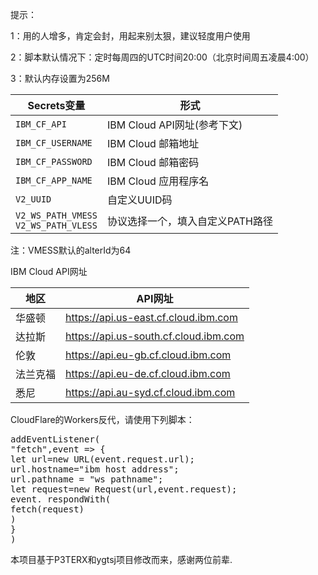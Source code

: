 提示：

1：用的人增多，肯定会封，用起来别太狠，建议轻度用户使用

2：脚本默认情况下：定时每周四的UTC时间20:00（北京时间周五凌晨4:00）

3：默认内存设置为256M


   | Secrets变量 | 形式 |
  | --------------------- | ----------- |
  | `IBM_CF_API`       | IBM Cloud API网址(参考下文) |
  | `IBM_CF_USERNAME`       | IBM Cloud 邮箱地址 |
  | `IBM_CF_PASSWORD` | IBM Cloud 邮箱密码 |
  | `IBM_CF_APP_NAME` | IBM Cloud 应用程序名 |
  | `V2_UUID` | 自定义UUID码 |
  | `V2_WS_PATH_VMESS` </br> `V2_WS_PATH_VLESS` | 协议选择一个，填入自定义PATH路径 |
  
注：VMESS默认的alterId为64

IBM Cloud API网址

  | 地区 | API网址 |
  | --------------------- | ----------- |
  |华盛顿|https://api.us-east.cf.cloud.ibm.com|
  |达拉斯|https://api.us-south.cf.cloud.ibm.com|
  |伦敦|https://api.eu-gb.cf.cloud.ibm.com|
  |法兰克福|https://api.eu-de.cf.cloud.ibm.com|
  |悉尼|https://api.au-syd.cf.cloud.ibm.com|

CloudFlare的Workers反代，请使用下列脚本：
<pre name="code" class="javascript">
addEventListener(
"fetch",event => {
let url=new URL(event.request.url);
url.hostname="ibm host address";
url.pathname = "ws pathname";
let request=new Request(url,event.request);
event. respondWith(
fetch(request)
)
}
)
</pre>

本项目基于P3TERX和ygtsj项目修改而来，感谢两位前辈.


